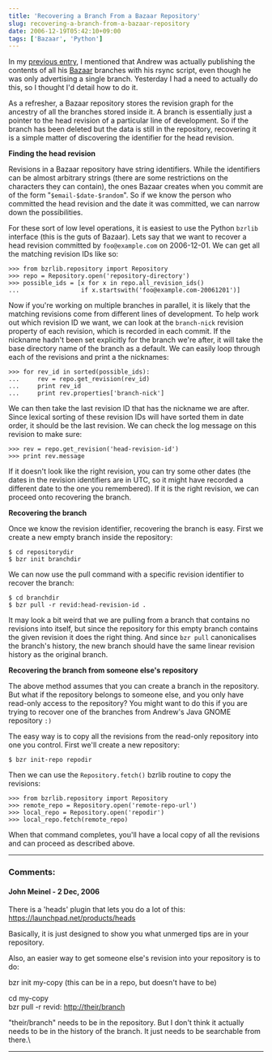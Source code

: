 ```yaml
---
title: 'Recovering a Branch From a Bazaar Repository'
slug: recovering-a-branch-from-a-bazaar-repository
date: 2006-12-19T05:42:10+09:00
tags: ['Bazaar', 'Python']
---
```


In my [previous entry](http://blogs.gnome.org/view/jamesh/2006/12/15/0),
I mentioned that Andrew was actually publishing the contents of all his
[Bazaar](http://bazaar-vcs.org/) branches with his rsync script, even
though he was only advertising a single branch. Yesterday I had a need
to actually do this, so I thought I\'d detail how to do it.

As a refresher, a Bazaar repository stores the revision graph for the
ancestry of all the branches stored inside it. A branch is essentially
just a pointer to the head revision of a particular line of development.
So if the branch has been deleted but the data is still in the
repository, recovering it is a simple matter of discovering the
identifier for the head revision.

**Finding the head revision**

Revisions in a Bazaar repository have string identifiers. While the
identifiers can be almost arbitrary strings (there are some restrictions
on the characters they can contain), the ones Bazaar creates when you
commit are of the form \"`$email-$date-$random`\". So if we know the
person who committed the head revision and the date it was committed, we
can narrow down the possibilities.

For these sort of low level operations, it is easiest to use the Python
`bzrlib` interface (this is the guts of Bazaar). Lets say that we want
to recover a head revision committed by `foo@example.com` on 2006-12-01.
We can get all the matching revision IDs like so:

    >>> from bzrlib.repository import Repository
    >>> repo = Repository.open('repository-directory')
    >>> possible_ids = [x for x in repo.all_revision_ids()
    ...                 if x.startswith('foo@example.com-20061201')]

Now if you\'re working on multiple branches in parallel, it is likely
that the matching revisions come from different lines of development. To
help work out which revision ID we want, we can look at the
`branch-nick` revision property of each revision, which is recorded in
each commit. If the nickname hadn\'t been set explicitly for the branch
we\'re after, it will take the base directory name of the branch as a
default. We can easily loop through each of the revisions and print a
the nicknames:

    >>> for rev_id in sorted(possible_ids):
    ...     rev = repo.get_revision(rev_id)
    ...     print rev_id
    ...     print rev.properties['branch-nick']

We can then take the last revision ID that has the nickname we are
after. Since lexical sorting of these revision IDs will have sorted them
in date order, it should be the last revision. We can check the log
message on this revision to make sure:

    >>> rev = repo.get_revision('head-revision-id')
    >>> print rev.message

If it doesn\'t look like the right revision, you can try some other
dates (the dates in the revision identifiers are in UTC, so it might
have recorded a different date to the one you remembered). If it is the
right revision, we can proceed onto recovering the branch.

**Recovering the branch**

Once we know the revision identifier, recovering the branch is easy.
First we create a new empty branch inside the repository:

    $ cd repositorydir
    $ bzr init branchdir

We can now use the pull command with a specific revision identifier to
recover the branch:

    $ cd branchdir
    $ bzr pull -r revid:head-revision-id .

It may look a bit weird that we are pulling from a branch that contains
no revisions into itself, but since the repository for this empty branch
contains the given revision it does the right thing. And since
`bzr pull` canonicalises the branch\'s history, the new branch should
have the same linear revision history as the original branch.

**Recovering the branch from someone else\'s repository**

The above method assumes that you can create a branch in the repository.
But what if the repository belongs to someone else, and you only have
read-only access to the repository? You might want to do this if you are
trying to recover one of the branches from Andrew\'s Java GNOME
repository `:)`

The easy way is to copy all the revisions from the read-only repository
into one you control. First we\'ll create a new repository:

    $ bzr init-repo repodir

Then we can use the `Repository.fetch()` bzrlib routine to copy the
revisions:

    >>> from bzrlib.repository import Repository
    >>> remote_repo = Repository.open('remote-repo-url')
    >>> local_repo = Repository.open('repodir')
    >>> local_repo.fetch(remote_repo)

When that command completes, you\'ll have a local copy of all the
revisions and can proceed as described above.

---
### Comments:
#### John Meinel - <time datetime="2006-12-19 13:27:53">2 Dec, 2006</time>

There is a \'heads\' plugin that lets you do a lot of this:
<https://launchpad.net/products/heads>

Basically, it is just designed to show you what unmerged tips are in
your repository.

Also, an easier way to get someone else\'s revision into your repository
is to do:

bzr init my-copy (this can be in a repo, but doesn\'t have to be)

cd my-copy\
bzr pull -r revid: <http://their/branch>

\"their/branch\" needs to be in the repository. But I don\'t think it
actually needs to be in the history of the branch. It just needs to be
searchable from there.\

---
